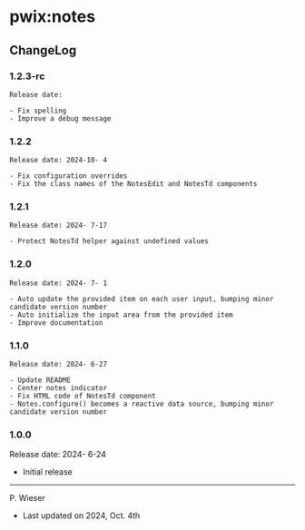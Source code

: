 # pwix:notes

## ChangeLog

### 1.2.3-rc

    Release date: 

    - Fix spelling
    - Improve a debug message

### 1.2.2

    Release date: 2024-10- 4

    - Fix configuration overrides
    - Fix the class names of the NotesEdit and NotesTd components

### 1.2.1

    Release date: 2024- 7-17

    - Protect NotesTd helper against undefined values

### 1.2.0

    Release date: 2024- 7- 1

    - Auto update the provided item on each user input, bumping minor candidate version number
    - Auto initialize the input area from the provided item
    - Improve documentation

### 1.1.0

    Release date: 2024- 6-27

    - Update README
    - Center notes indicator
    - Fix HTML code of NotesTd component
    - Notes.configure() becomes a reactive data source, bumping minor candidate version number

### 1.0.0

Release date: 2024- 6-24

- Initial release

---
P. Wieser
- Last updated on 2024, Oct. 4th
